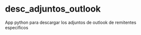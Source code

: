 # desc_adjuntos_outlook
App python para descargar los adjuntos de outlook de remitentes especificos

